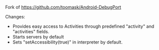 Fork of https://github.com/toomask/Android-DebugPort

Changes:
- Provides easy access to Activities through predefined "activity" and "activities" fields.
- Starts servers by default
- Sets "setAccessibility(true)" in interpreter by default.

